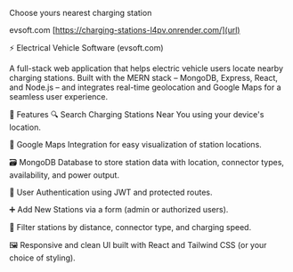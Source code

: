 Choose yours nearest charging station

evsoft.com [https://charging-stations-l4pv.onrender.com/](url)



⚡ Electrical Vehicle Software (evsoft.com)

A full-stack web application that helps electric vehicle users locate nearby charging stations. Built with the MERN stack – MongoDB, Express, React, and Node.js – and integrates real-time geolocation and Google Maps for a seamless user experience.

🚀 Features
🔍 Search Charging Stations Near You using your device's location.

📍 Google Maps Integration for easy visualization of station locations.

🗃️ MongoDB Database to store station data with location, connector types, availability, and power output.

👤 User Authentication using JWT and protected routes.

➕ Add New Stations via a form (admin or authorized users).

🧭 Filter stations by distance, connector type, and charging speed.

🖼️ Responsive and clean UI built with React and Tailwind CSS (or your choice of styling).

